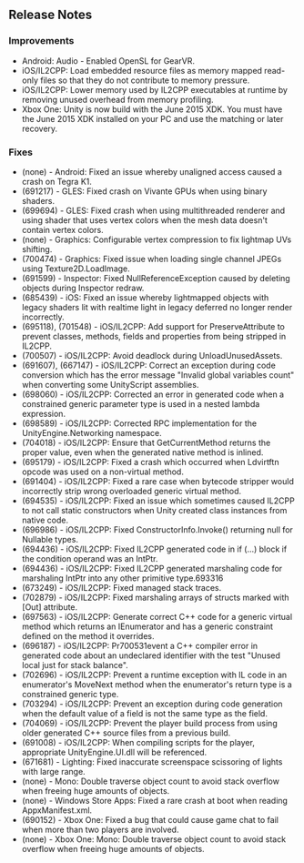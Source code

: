 ## Release Notes

### Improvements

-   Android: Audio - Enabled OpenSL for GearVR.
-   iOS/IL2CPP: Load embedded resource files as memory mapped read-only files so that they do not contribute to memory pressure.
-   iOS/IL2CPP: Lower memory used by IL2CPP executables at runtime by removing unused overhead from memory profiling.
-   Xbox One: Unity is now build with the June 2015 XDK. You must have the June 2015 XDK installed on your PC and use the matching or later recovery.

### Fixes

-   (none) - Android: Fixed an issue whereby unaligned access caused a crash on Tegra K1.
-   \(691217\) - GLES: Fixed crash on Vivante GPUs when using binary shaders.
-   \(699694\) - GLES: Fixed crash when using multithreaded renderer and using shader that uses vertex colors when the mesh data doesn\'t contain vertex colors.
-   (none) - Graphics: Configurable vertex compression to fix lightmap UVs shifting.
-   \(700474\) - Graphics: Fixed issue when loading single channel JPEGs using Texture2D.LoadImage.
-   \(691599\) - Inspector: Fixed NullReferenceException caused by deleting objects during Inspector redraw.
-   \(685439\) - iOS: Fixed an issue whereby lightmapped objects with legacy shaders lit with realtime light in legacy deferred no longer render incorrectly.
-   (695118), (701548) - iOS/IL2CPP: Add support for PreserveAttribute to prevent classes, methods, fields and properties from being stripped in IL2CPP.
-   \(700507\) - iOS/IL2CPP: Avoid deadlock during UnloadUnusedAssets.
-   (691607), (667147) - iOS/IL2CPP: Correct an exception during code conversion which has the error message \"Invalid global variables count\" when converting some UnityScript assemblies.
-   \(698060\) - iOS/IL2CPP: Corrected an error in generated code when a constrained generic parameter type is used in a nested lambda expression.
-   \(698589\) - iOS/IL2CPP: Corrected RPC implementation for the UnityEngine.Networking namespace.
-   \(704018\) - iOS/IL2CPP: Ensure that GetCurrentMethod returns the proper value, even when the generated native method is inlined.
-   \(695179\) - iOS/IL2CPP: Fixed a crash which occurred when Ldvirtftn opcode was used on a non-virtual method.
-   \(691404\) - iOS/IL2CPP: Fixed a rare case when bytecode stripper would incorrectly strip wrong overloaded generic virtual method.
-   \(694535\) - iOS/IL2CPP: Fixed an issue which sometimes caused IL2CPP to not call static constructors when Unity created class instances from native code.
-   \(696986\) - iOS/IL2CPP: Fixed ConstructorInfo.Invoke() returning null for Nullable types.
-   \(694436\) - iOS/IL2CPP: Fixed IL2CPP generated code in if (\...) block if the condition operand was an IntPtr.
-   \(694436\) - iOS/IL2CPP: Fixed IL2CPP generated marshaling code for marshaling IntPtr into any other primitive type.693316
-   \(673249\) - iOS/IL2CPP: Fixed managed stack traces.
-   \(702879\) - iOS/IL2CPP: Fixed marshaling arrays of structs marked with \[Out\] attribute.
-   \(697563\) - iOS/IL2CPP: Generate correct C++ code for a generic virtual method which returns an IEnumerator and has a generic constraint defined on the method it overrides.
-   \(696187\) - iOS/IL2CPP: Pr700531event a C++ compiler error in generated code about an undeclared identifier with the test \"Unused local just for stack balance\".
-   \(702696\) - iOS/IL2CPP: Prevent a runtime exception with IL code in an enumerator\'s MoveNext method when the enumerator\'s return type is a constrained generic type.
-   \(703294\) - iOS/IL2CPP: Prevent an exception during code generation when the default value of a field is not the same type as the field.
-   \(704069\) - iOS/IL2CPP: Prevent the player build process from using older generated C++ source files from a previous build.
-   \(691008\) - iOS/IL2CPP: When compiling scripts for the player, appropriate UnityEngine.UI.dll will be referenced.
-   \(671681\) - Lighting: Fixed inaccurate screenspace scissoring of lights with large range.
-   (none) - Mono: Double traverse object count to avoid stack overflow when freeing huge amounts of objects.
-   (none) - Windows Store Apps: Fixed a rare crash at boot when reading AppxManifest.xml.
-   \(690152\) - Xbox One: Fixed a bug that could cause game chat to fail when more than two players are involved.
-   (none) - Xbox One: Mono: Double traverse object count to avoid stack overflow when freeing huge amounts of objects.
